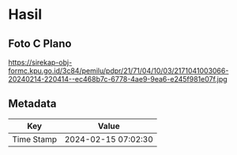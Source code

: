 # Hasil

## Foto C Plano

https://sirekap-obj-formc.kpu.go.id/3c84/pemilu/pdpr/21/71/04/10/03/2171041003066-20240214-220414--ec468b7c-6778-4ae9-9ea6-e245f981e07f.jpg


## Metadata

| Key        | Value               |
| ---------- | ------------------- |
| Time Stamp | 2024-02-15 07:02:30 |



